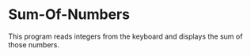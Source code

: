 # Sum-Of-Numbers
This program reads integers from the keyboard and displays the sum of those numbers.
